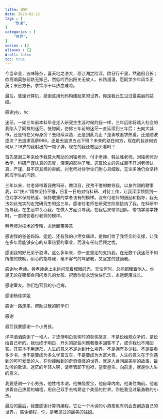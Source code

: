 ```yaml
---
title: 致谢
date: 2023-02-22
tags : [
	"致谢",
]
categories : [
	"教程",
]
series : []
aliases : []
draft: false
toc: true
---
```


今当卒业，五味陈杂，喜天地之浩大，恐江湖之险深。欲日行千里，然道阻且长；欲高唱莫愁前路无知己，然低吟西出阳关无故人。长路漫漫，愿同学少年风华正茂；来日方长，求饮冰十年热血难凉。

最后，感谢计算机，感谢这用代码构建起来的世界，你是我此生见过最美丽的姑娘。

感谢yly，hc


迷茫。一如三年前本科毕业走入研究生生涯时候的我一样，三年后即将踏入社会的我陷入了同样的迷茫。恍惚间，仿佛三年前的迷茫一直延续到三年后：去向大城市，还是待在父母身旁？去继续深造，还是到此为止？是勇敢追求热爱，还是随波逐流？去追求高薪996，还是去追求五点下班？未来的路在何方，现在的我该何去何从？18岁的我射出的一颗子弹，现在的我还敢回头看吗？

首先感谢三年来给予我莫大帮助的刘铭老师、付才老师、韩兰胜老师。刘铭老师对教学、科研严谨认真的态度，深深的影响了我。这篇论文的完成离不开刘老师认真、严谨、且不厌其烦的审阅。刘老师对待学生们耐心且细致，无论多晚仍会坚持回应学生的问题。

三年以来，付老师带着我做科研，做项目，孜孜不倦的教导我，以身作则的鞭策我，以“铁人”精神坚持不懈，日复一日的对待科研、对待工作，让我深深领悟到一位对学术保持热爱、保持敬重的学者该有的模样。没有付老师的鼓励和指导，我无法如此充实的走完研究生的这三年。感谢付老师在研究生阶段接纳了我，在科研中指导我，在生活中关心我，在做人方面引导我。在我后来带领团队、带领学弟学妹时，一直模仿着付老师的模样。

韩老师对技术的专精，永远面带笑意

感谢我的爸爸妈妈、姐姐、还有我的小侄女瑶瑶，是你们给了我坚实的支撑，让我在多年里能够安心的从事热爱的事业，而没有任何后顾之忧。

感谢我的好兄弟于潞洋，这么多年来，你一直坚定的支持我，在无数个我迷茫不知所措的夜晚，耐心的指导我，毫不客气的骂醒我，又坚定的鼓励我。

感谢hc老师。黄老师身上永远闪现着耀眼的光，无论何时，总能照耀着他人。你是无论在哪都会闪闪发光的女孩。祝愿你能永远快快乐乐，永远健康成长。

感谢室友。你们包容我的小毛病，

感谢杨佳学姐

感谢一路走来，帮助过我的同学们

感谢

最后我要感谢一个小男孩，

洋洋洒洒感谢了一堆人，才逐渐明白获奖时的获奖感言，不是说给观众听的，是说给自己听的。我也终于明白，开头的那些问题我根本回答不了，或许我也不用回答。其实本不用迷茫，人生的意义不是达到什么境界，不是拥有多少钱，不是要看多少书，也不是要成为多么学富五车，不是要成为大富大贵。人生的意义在于你遇到的可可爱爱的人，在你接触到的奇奇怪怪的世界，就是人世间最美丽的故事，最动听的歌谣。迷茫的年轻人啊，请尽管卸下包袱，望着星空。向前走，就是你人生的意义。

我要感谢一个小男孩，他性格木讷，他搞怪耍宝，他自卑内向，他勇往向前。他追求着自己热爱的编程，用自己双手去构建这个美丽的世界。你是我见过最勇敢的小孩。

最后的最后，我要感谢计算机编程，它让一个木讷的小男孩也有机会去创造自己的世界，，感谢编程，你，是我见过的最美的姑娘。




